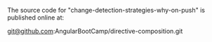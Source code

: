 The source code for "change-detection-strategies-why-on-push" is published online at:

git@github.com:AngularBootCamp/directive-composition.git
